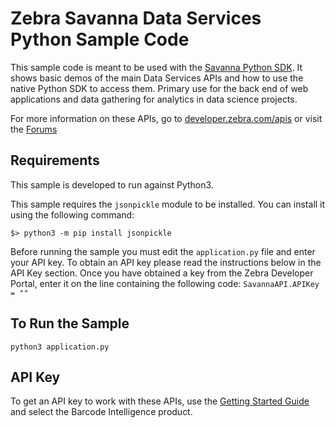 Zebra Savanna Data Services Python Sample Code
==============================================

This sample code is meant to be used with the [Savanna Python SDK](https://github.com/Zebra/Savanna-Python-SDK).  It shows basic demos of the main Data Services APIs and how to use the native Python SDK to access them.  Primary use for the back end of web applications and data gathering for analytics in data science projects.

For more information on these APIs, go to [developer.zebra.com/apis](https://developer.zebra.com/apis) or visit the [Forums](https://developer.zebra.com/forum/search?keys=&field_zebra_curated_tags_tid%5B%5D=273)

Requirements
--------

This sample is developed to run against Python3.

This sample requires the `jsonpickle` module to be installed. You can install it using the following command:
```
$> python3 -m pip install jsonpickle
```

Before running the sample you must edit the `application.py` file and enter your API key. To obtain an API key please read the instructions below in the API Key section. Once you have obtained a key from the Zebra Developer Portal, enter it on the line containing the following code: `SavannaAPI.APIKey = ""`

To Run the Sample
--------

```
python3 application.py
```

API Key
--------

To get an API key to work with these APIs, use the [Getting Started Guide](https://developer.zebra.com/gsg) and select the Barcode Intelligence product.  
